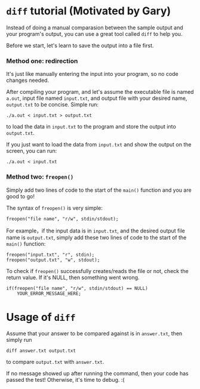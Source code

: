 # `diff` tutorial (Motivated by Gary)

Instead of doing a manual comparasion between the sample output and your program's 
output, you can use a great tool called `diff` to help you.

Before we start, let's learn to save the output into a file first.

### Method one: redirection

It's just like manually entering the input into your program, so no code changes
needed.

After compiling your program, and let's assume the executable file is named `a.out`,
input file named `input.txt`, and output file with your desired name, `output.txt` to be
concise. Simple run:
```
./a.out < input.txt > output.txt
```
to load the data in `input.txt` to the program and store the output into `output.txt`.

If you just want to load the data from `input.txt` and show the output on the screen, you can run:
```
./a.out < input.txt
```

### Method two: `freopen()`

Simply add two lines of code to the start of the `main()` function and you are good to go! 

The syntax of `freopen()` is very simple:
```
freopen("file name", "r/w", stdin/stdout);
```

For example，if the input data is in `input.txt`, and the desired output file name is `output.txt`,
simply add these two lines of code to the start of the `main()` function:
```
freopen("input.txt", "r", stdin);
freopen("output.txt", "w", stdout);
```

To check if `freopen()` successfully creates/reads the file or not, check the return 
value. If it's NULL, then something went wrong.
```
if(freopen("file name", "r/w", stdin/stdout) == NULL)
    YOUR_ERROR_MESSAGE_HERE;
```

# Usage of `diff` 

Assume that your answer to be compared against is in `answer.txt`, then simply run
```
diff answer.txt output.txt
```
to compare `output.txt` with `answer.txt`.

If no message showed up after running the command, then your code has passed the test!
Otherwise, it's time to debug. :(
